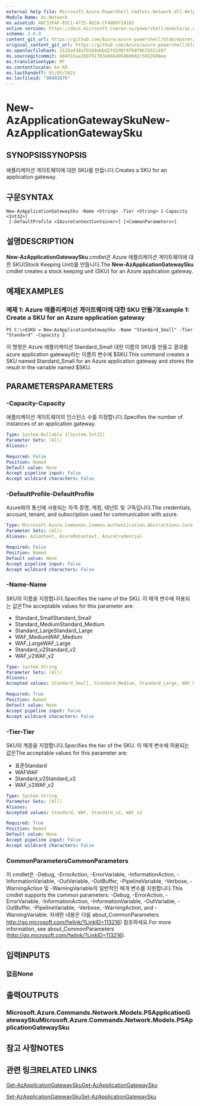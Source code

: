```yaml
---
external help file: Microsoft.Azure.PowerShell.Cmdlets.Network.dll-Help.xml
Module Name: Az.Network
ms.assetid: 48C33FAF-83C1-4725-AD2A-CF48D0718182
online version: https://docs.microsoft.com/en-us/powershell/module/az.network/new-azapplicationgatewaysku
schema: 2.0.0
content_git_url: https://github.com/Azure/azure-powershell/blob/master/src/Network/Network/help/New-AzApplicationGatewaySku.md
original_content_git_url: https://github.com/Azure/azure-powershell/blob/master/src/Network/Network/help/New-AzApplicationGatewaySku.md
ms.openlocfilehash: 212ba438a701b9abbd2fd290f4fb0f867b551497
ms.sourcegitcommit: 68451baa389791703e666d95469602c5652609ee
ms.translationtype: MT
ms.contentlocale: ko-KR
ms.lasthandoff: 01/05/2021
ms.locfileid: "98491076"
---
```

# <span data-ttu-id="7cdaa-101">New-AzApplicationGatewaySku</span><span class="sxs-lookup"><span data-stu-id="7cdaa-101">New-AzApplicationGatewaySku</span></span>

## <span data-ttu-id="7cdaa-102">SYNOPSIS</span><span class="sxs-lookup"><span data-stu-id="7cdaa-102">SYNOPSIS</span></span>
<span data-ttu-id="7cdaa-103">애플리케이션 게이트웨이에 대한 SKU를 만듭니다.</span><span class="sxs-lookup"><span data-stu-id="7cdaa-103">Creates a SKU for an application gateway.</span></span>

## <span data-ttu-id="7cdaa-104">구문</span><span class="sxs-lookup"><span data-stu-id="7cdaa-104">SYNTAX</span></span>

```
New-AzApplicationGatewaySku -Name <String> -Tier <String> [-Capacity <Int32>]
 [-DefaultProfile <IAzureContextContainer>] [<CommonParameters>]
```

## <span data-ttu-id="7cdaa-105">설명</span><span class="sxs-lookup"><span data-stu-id="7cdaa-105">DESCRIPTION</span></span>
<span data-ttu-id="7cdaa-106">**New-AzApplicationGatewaySku** cmdlet은 Azure 애플리케이션 게이트웨이에 대한 SKU(Stock Keeping Unit)를 만듭니다.</span><span class="sxs-lookup"><span data-stu-id="7cdaa-106">The **New-AzApplicationGatewaySku** cmdlet creates a stock keeping unit (SKU) for an Azure application gateway.</span></span>

## <span data-ttu-id="7cdaa-107">예제</span><span class="sxs-lookup"><span data-stu-id="7cdaa-107">EXAMPLES</span></span>

### <span data-ttu-id="7cdaa-108">예제 1: Azure 애플리케이션 게이트웨이에 대한 SKU 만들기</span><span class="sxs-lookup"><span data-stu-id="7cdaa-108">Example 1: Create a SKU for an Azure application gateway</span></span>
```
PS C:\>$SKU = New-AzApplicationGatewaySku -Name "Standard_Small" -Tier "Standard" -Capacity 2
```

<span data-ttu-id="7cdaa-109">이 명령은 Azure 애플리케이션 Standard_Small 대한 이름의 SKU를 만들고 결과를 azure application gateway라는 이름의 변수에 $SKU.</span><span class="sxs-lookup"><span data-stu-id="7cdaa-109">This command creates a SKU named Standard_Small for an Azure application gateway and stores the result in the variable named $SKU.</span></span>

## <span data-ttu-id="7cdaa-110">PARAMETERS</span><span class="sxs-lookup"><span data-stu-id="7cdaa-110">PARAMETERS</span></span>

### <span data-ttu-id="7cdaa-111">-Capacity</span><span class="sxs-lookup"><span data-stu-id="7cdaa-111">-Capacity</span></span>
<span data-ttu-id="7cdaa-112">애플리케이션 게이트웨이의 인스턴스 수를 지정합니다.</span><span class="sxs-lookup"><span data-stu-id="7cdaa-112">Specifies the number of instances of an application gateway.</span></span>

```yaml
Type: System.Nullable`1[System.Int32]
Parameter Sets: (All)
Aliases:

Required: False
Position: Named
Default value: None
Accept pipeline input: False
Accept wildcard characters: False
```

### <span data-ttu-id="7cdaa-113">-DefaultProfile</span><span class="sxs-lookup"><span data-stu-id="7cdaa-113">-DefaultProfile</span></span>
<span data-ttu-id="7cdaa-114">Azure와의 통신에 사용되는 자격 증명, 계정, 테넌트 및 구독입니다.</span><span class="sxs-lookup"><span data-stu-id="7cdaa-114">The credentials, account, tenant, and subscription used for communication with azure.</span></span>

```yaml
Type: Microsoft.Azure.Commands.Common.Authentication.Abstractions.Core.IAzureContextContainer
Parameter Sets: (All)
Aliases: AzContext, AzureRmContext, AzureCredential

Required: False
Position: Named
Default value: None
Accept pipeline input: False
Accept wildcard characters: False
```

### <span data-ttu-id="7cdaa-115">-Name</span><span class="sxs-lookup"><span data-stu-id="7cdaa-115">-Name</span></span>
<span data-ttu-id="7cdaa-116">SKU의 이름을 지정합니다.</span><span class="sxs-lookup"><span data-stu-id="7cdaa-116">Specifies the name of the SKU.</span></span>
<span data-ttu-id="7cdaa-117">이 매개 변수에 허용되는 값은</span><span class="sxs-lookup"><span data-stu-id="7cdaa-117">The acceptable values for this parameter are:</span></span>
- <span data-ttu-id="7cdaa-118">Standard_Small</span><span class="sxs-lookup"><span data-stu-id="7cdaa-118">Standard_Small</span></span>
- <span data-ttu-id="7cdaa-119">Standard_Medium</span><span class="sxs-lookup"><span data-stu-id="7cdaa-119">Standard_Medium</span></span>
- <span data-ttu-id="7cdaa-120">Standard_Large</span><span class="sxs-lookup"><span data-stu-id="7cdaa-120">Standard_Large</span></span>
- <span data-ttu-id="7cdaa-121">WAF_Medium</span><span class="sxs-lookup"><span data-stu-id="7cdaa-121">WAF_Medium</span></span>
- <span data-ttu-id="7cdaa-122">WAF_Large</span><span class="sxs-lookup"><span data-stu-id="7cdaa-122">WAF_Large</span></span>
- <span data-ttu-id="7cdaa-123">Standard_v2</span><span class="sxs-lookup"><span data-stu-id="7cdaa-123">Standard_v2</span></span>
- <span data-ttu-id="7cdaa-124">WAF_v2</span><span class="sxs-lookup"><span data-stu-id="7cdaa-124">WAF_v2</span></span>

```yaml
Type: System.String
Parameter Sets: (All)
Aliases:
Accepted values: Standard_Small, Standard_Medium, Standard_Large, WAF_Medium, WAF_Large, Standard_v2, WAF_v2

Required: True
Position: Named
Default value: None
Accept pipeline input: False
Accept wildcard characters: False
```

### <span data-ttu-id="7cdaa-125">-Tier</span><span class="sxs-lookup"><span data-stu-id="7cdaa-125">-Tier</span></span>
<span data-ttu-id="7cdaa-126">SKU의 계층을 지정합니다.</span><span class="sxs-lookup"><span data-stu-id="7cdaa-126">Specifies the tier of the SKU.</span></span>
<span data-ttu-id="7cdaa-127">이 매개 변수에 허용되는 값은</span><span class="sxs-lookup"><span data-stu-id="7cdaa-127">The acceptable values for this parameter are:</span></span>
- <span data-ttu-id="7cdaa-128">표준</span><span class="sxs-lookup"><span data-stu-id="7cdaa-128">Standard</span></span>
- <span data-ttu-id="7cdaa-129">WAF</span><span class="sxs-lookup"><span data-stu-id="7cdaa-129">WAF</span></span>
- <span data-ttu-id="7cdaa-130">Standard_v2</span><span class="sxs-lookup"><span data-stu-id="7cdaa-130">Standard_v2</span></span>
- <span data-ttu-id="7cdaa-131">WAF_v2</span><span class="sxs-lookup"><span data-stu-id="7cdaa-131">WAF_v2</span></span>

```yaml
Type: System.String
Parameter Sets: (All)
Aliases:
Accepted values: Standard, WAF, Standard_v2, WAF_v2

Required: True
Position: Named
Default value: None
Accept pipeline input: False
Accept wildcard characters: False
```

### <span data-ttu-id="7cdaa-132">CommonParameters</span><span class="sxs-lookup"><span data-stu-id="7cdaa-132">CommonParameters</span></span>
<span data-ttu-id="7cdaa-133">이 cmdlet은 -Debug, -ErrorAction, -ErrorVariable, -InformationAction, -InformationVariable, -OutVariable, -OutBuffer, -PipelineVariable, -Verbose, -WarningAction 및 -WarningVariable의 일반적인 매개 변수를 지원합니다.</span><span class="sxs-lookup"><span data-stu-id="7cdaa-133">This cmdlet supports the common parameters: -Debug, -ErrorAction, -ErrorVariable, -InformationAction, -InformationVariable, -OutVariable, -OutBuffer, -PipelineVariable, -Verbose, -WarningAction, and -WarningVariable.</span></span> <span data-ttu-id="7cdaa-134">자세한 내용은 다음 about_CommonParameters http://go.microsoft.com/fwlink/?LinkID=113216) 참조하세요.</span><span class="sxs-lookup"><span data-stu-id="7cdaa-134">For more information, see about_CommonParameters (http://go.microsoft.com/fwlink/?LinkID=113216).</span></span>

## <span data-ttu-id="7cdaa-135">입력</span><span class="sxs-lookup"><span data-stu-id="7cdaa-135">INPUTS</span></span>

### <span data-ttu-id="7cdaa-136">없음</span><span class="sxs-lookup"><span data-stu-id="7cdaa-136">None</span></span>

## <span data-ttu-id="7cdaa-137">출력</span><span class="sxs-lookup"><span data-stu-id="7cdaa-137">OUTPUTS</span></span>

### <span data-ttu-id="7cdaa-138">Microsoft.Azure.Commands.Network.Models.PSApplicationGatewaySku</span><span class="sxs-lookup"><span data-stu-id="7cdaa-138">Microsoft.Azure.Commands.Network.Models.PSApplicationGatewaySku</span></span>

## <span data-ttu-id="7cdaa-139">참고 사항</span><span class="sxs-lookup"><span data-stu-id="7cdaa-139">NOTES</span></span>

## <span data-ttu-id="7cdaa-140">관련 링크</span><span class="sxs-lookup"><span data-stu-id="7cdaa-140">RELATED LINKS</span></span>

[<span data-ttu-id="7cdaa-141">Get-AzApplicationGatewaySku</span><span class="sxs-lookup"><span data-stu-id="7cdaa-141">Get-AzApplicationGatewaySku</span></span>](./Get-AzApplicationGatewaySku.md)

[<span data-ttu-id="7cdaa-142">Set-AzApplicationGatewaySku</span><span class="sxs-lookup"><span data-stu-id="7cdaa-142">Set-AzApplicationGatewaySku</span></span>](./Set-AzApplicationGatewaySku.md)


